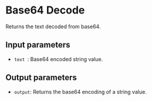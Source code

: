 # Base64 Decode

Returns the text decoded from base64.

## Input parameters

- `text `: Base64 encoded string value.

## Output parameters

- `output`: Returns the base64 encoding of a string value.
